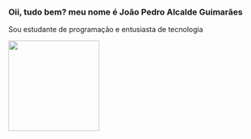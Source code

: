 ### Oii, tudo bem? meu nome é João Pedro Alcalde Guimarães
Sou estudante de programação e entusiasta de tecnologia

  <a href="https://github.com/alcaldeguima">
  <img height="180em" src="https://github-readme-stats.vercel.app/api?username=alcaldeguima&show_icons=true&theme=synthwave&include_all_commits=true&count_private=true"/> 
 
##
